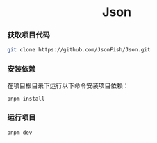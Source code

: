 # <div align="center">Json</div>

### 获取项目代码

```bash
git clone https://github.com/JsonFish/Json.git
```

### 安装依赖

在项目根目录下运行以下命令安装项目依赖：

```bash
pnpm install
```

### 运行项目

```bash
pnpm dev
```

